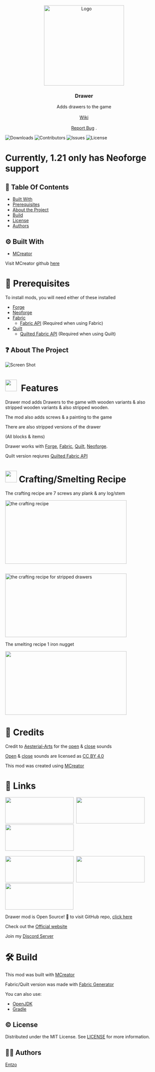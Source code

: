 
<br/>
<p align="center">
  <a href="https://github.com/EntzoMC/drawer">
    <img src="https://i.imgur.com/Vy6Xgnr.png" alt="Logo" width="256" height="256">
  </a>

  <h3 align="center">Drawer</h3>

  <p align="center">
    Adds drawers to the game
    <br/>
    <br/>
    <a href="https://github.com/EntzoMC/drawer/wiki">Wiki</a>
    <br/>
    <br/>
    <a href="https://github.com/EntzoMC/drawer/issues">Report Bug</a>
    .
  </p>
</p>

![Downloads](https://img.shields.io/github/downloads/EntzoMC/drawer/total?style=for-the-badge) ![Contributors](https://img.shields.io/github/contributors/EntzoMC/drawer?color=dark-green&style=for-the-badge) ![Issues](https://img.shields.io/github/issues/EntzoMC/drawer?style=for-the-badge) ![License](https://img.shields.io/github/license/EntzoMC/drawer?style=for-the-badge) 

# Currently, 1.21 only has Neoforge support

## 📃 Table Of Contents

* [Built With](#built-with)
* [Prerequisites](#prerequisites)
* [About the Project](#about-the-project)
* [Build](#build)
* [License](#license)
* [Authors](#authors)

## ⚙️ Built With

* [MCreator](https://mcreator.net)

Visit MCreator github [here](https://github.com/MCreator/MCreator)

# 🧩 Prerequisites

To install mods, you will need either of these installed 

* [Forge](https://files.minecraftforge.net/net/minecraftforge/forge/)
* [Neoforge](https://neoforged.net)
* [Fabric](https://fabricmc.net)
    * [Fabric API](https://modrinth.com/mod/fabric-api) (Required when using Fabric)
* [Quilt](https://quiltmc.org/en/) 
    * [Quilted Fabric API](https://github.com/QuiltMC/quilted-fabric-api) (Required when using Quilt)

## ❓ About The Project

![Screen Shot](https://cdn.modrinth.com/data/MxQJZHGa/images/f2f874d811ec07b10e574d41805ad37d4344be95.png)

<h1><img src="https://i.imgur.com/hzPG2In.png" alt="" width="37" height="37">&nbsp; Features</h1>
<p>Drawer mod&nbsp;adds Drawers to the game with wooden variants &amp; also stripped wooden variants &amp; also stripped wooden.&nbsp;</p>
<p>The mod also adds screws &amp; a painting to the game</p>
<p>There are also stripped versions of the drawer</p>
<p>(All blocks &amp; items)</p>
<p>Drawer works with&nbsp;<a href="https://files.minecraftforge.net/net/minecraftforge/forge/">Forge</a>,&nbsp;<a href="https://fabricmc.net/">Fabric</a>,&nbsp;<a href="https://quiltmc.org/en/">Quilt</a>,&nbsp;<a href="https://neoforged.net/">Neoforge</a>.</p>
<p>Quilt version reqiures&nbsp;<a href="https://www.curseforge.com/minecraft/mc-mods/qsl">Quilted Fabric API</a></p>
<h1><img src="https://i.imgur.com/EeCzuL1.png" alt="" width="37" height="37">&nbsp;Crafting/Smelting Recipe</h1>
<p>The crafting recipe are 7 screws any plank &amp; any log/stem</p>
<p><img src="https://cdn.modrinth.com/data/MxQJZHGa/images/46e8f54ce2478c7fe77498dbdd2a2ef7595e491a.gif" alt="the crafting recipe" width="388" height="203"></p>
<p>&nbsp;<br><img src="https://cdn.modrinth.com/data/MxQJZHGa/images/a78edc38892154ac6b91cfdcb598f722f5d8ec04.gif" alt="the crafting recipe for stripped drawers" width="388" height="203"></p>
<p>The smelting recipe 1 iron nugget</p>
<p><img src="https://cdn.modrinth.com/data/MxQJZHGa/images/0034a27b6faf8c7596d0c80868071797413d3cb1.png" alt="" width="388" height="203"></p>
<h1>📃 Credits</h1>
<p>Credit to&nbsp;<a href="https://freesound.org/people/Aesterial-Arts/">Aesterial-Arts</a>&nbsp;for the&nbsp;<a href="https://freesound.org/people/Aesterial-Arts/sounds/633915/">open</a>&nbsp;&amp;&nbsp;<a href="https://freesound.org/people/Aesterial-Arts/sounds/633838/">close</a>&nbsp;sounds</p>
<p><a href="https://freesound.org/people/Aesterial-Arts/sounds/633915/">Open</a>&nbsp;&amp;&nbsp;<a href="https://freesound.org/people/Aesterial-Arts/sounds/633838/">close</a>&nbsp;sounds are licensed as&nbsp;<a href="https://creativecommons.org/licenses/by/4.0/">CC BY 4.0</a></p>
<p>This mod was created using&nbsp;<a href="https://mcreator.net/">MCreator</a></p>
<h1>🔗 Links</h1>
<p><a href="https://www.curseforge.com/minecraft/mc-mods/drawer" target="_blank" rel="noopener"><img src="https://i.imgur.com/vdhPo3Q.png" alt="" width="219" height="84"></a>&nbsp; <a href="https://modrinth.com/mod/drawer" target="_blank" rel="noopener"><img src="https://i.imgur.com/gjZ8Yew.png" alt="" width="219" height="84"></a> &nbsp;<a href="https://www.planetminecraft.com/mod/drawer" target="_blank" rel="noopener"><img src="https://i.imgur.com/qTdhZxS.png" alt="" width="219" height="84"></a> &nbsp;</p>
<p><a href="https://mcreator.net/modification/92529/drawer" target="_blank" rel="noopener"><img src="https://i.imgur.com/O65WM2Y.png" alt="" width="219" height="84"></a> &nbsp;<a href="https://github.com/EntzoMC/Drawer" target="_blank" rel="noopener"><img src="https://i.imgur.com/Hpid0S0.png" alt="" width="219" height="84"></a> &nbsp;<a href="https://entzomc.com/mods" target="_blank" rel="noopener"><img src="https://i.imgur.com/ByW9nP5.png" alt="" width="218" height="84"></a></p>
<p>Drawer mod is Open Source! 🎉 to visit GitHub repo,&nbsp;<a href="https://github.com/EntzoMC/drawer">click here</a></p>
<p>Check out the&nbsp;<a href="https://entzomc.com/mods">Official website</a></p>
<p>Join my&nbsp;<a title="Discord Server" href="https://discord.com/invite/9dqH4Qgane">Discord Server</a></p>

# 🛠️ Build
This mod was built with [MCreator](https://mcreator.net) 

Fabric/Quilt version was made with [Fabric Generator](https://mcreator.net/plugin/64512/mcreator-fabric-generator)

You can also use:
* [OpenJDK](https://openjdk.org)
* [Gradle](https://gradle.org)

## ©️ License

Distributed under the MIT License. See [LICENSE](https://github.com/EntzoMC/drawer/blob/main/LICENSE) for more information.

## 👨‍💻 Authors

[Entzo](https://github.com/entzo)

